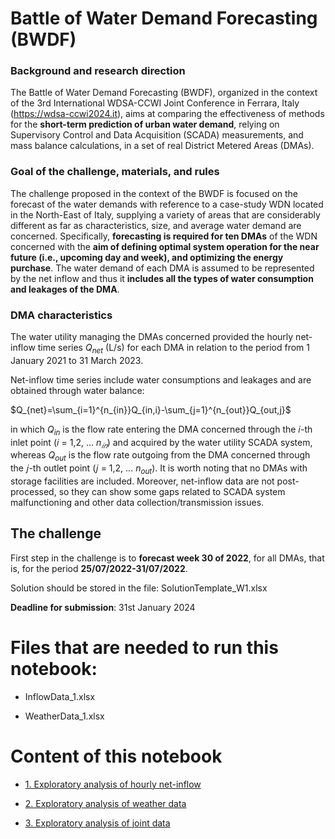 # Battle of Water Demand Forecasting (BWDF)


### Background and research direction
The Battle of Water Demand Forecasting (BWDF), organized in the context of the 3rd International WDSA-CCWI Joint Conference in Ferrara, Italy (https://wdsa-ccwi2024.it), aims at comparing the effectiveness of methods for the **short-term prediction of urban water demand**, relying on Supervisory Control and Data Acquisition (SCADA) measurements, and mass balance calculations, in a set of real District Metered Areas (DMAs).

### Goal of the challenge, materials, and rules
The challenge proposed in the context of the BWDF is focused on the forecast of the water demands with reference to a case-study WDN located in the North-East of Italy, supplying a variety of areas that are considerably different as far as characteristics, size, and average water demand are concerned. Specifically, **forecasting is required for ten DMAs** of the WDN concerned with the **aim of defining optimal system operation for the near future (i.e., upcoming day and week), and optimizing the energy purchase**. The water demand of each DMA is assumed to be represented by the net inflow and thus it **includes all the types of water consumption and leakages of the DMA**.

### DMA characteristics

The water utility managing the DMAs concerned provided the hourly net-inflow time series $Q_{net}$ (L/s) for each DMA in relation to the period from 1 January 2021 to 31 March 2023. 

Net-inflow time series include water consumptions and leakages and are obtained through water balance:

$Q_{net}=\sum_{i=1}^{n_{in}}Q_{in,i}-\sum_{j=1}^{n_{out}}Q_{out,j}$


in which $Q_{in}$ is the flow rate entering the DMA concerned through the 𝑖-th inlet point (𝑖 = 1,2, ... $n_{𝑖𝑛}$) and acquired by the water utility SCADA system, whereas $Q_{out}$ is the flow rate outgoing from the DMA concerned through the 𝑗-th outlet point (𝑗 = 1,2, ... $n_{out}$). It is worth noting that no DMAs with storage facilities are included. Moreover, net-inflow data are not post-processed, so they can show some gaps related to SCADA system malfunctioning and other data collection/transmission issues.

## The challenge

First step in the challenge is to **forecast week 30 of 2022**, for all DMAs, that is, for the period **25/07/2022-31/07/2022**.

Solution should be stored in the file: SolutionTemplate_W1.xlsx

**Deadline for submission**: 31st January 2024

# Files that are needed to run this notebook:

* InflowData_1.xlsx

* WeatherData_1.xlsx

# Content of this notebook

* [1. Exploratory analysis of hourly net-inflow](#sec:eda_net_inflow)

* [2. Exploratory analysis of weather data](#sec:eda_weather)

* [3. Exploratory analysis of joint data](#sec:eda_joint)
